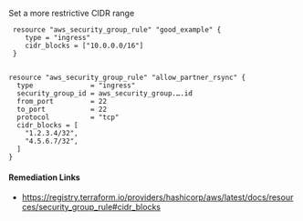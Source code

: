 
Set a more restrictive CIDR range

```hcl
 resource "aws_security_group_rule" "good_example" {
 	type = "ingress"
 	cidr_blocks = ["10.0.0.0/16"]
 }
 
```
```hcl
resource "aws_security_group_rule" "allow_partner_rsync" {
  type              = "ingress"
  security_group_id = aws_security_group.….id
  from_port         = 22
  to_port           = 22
  protocol          = "tcp"
  cidr_blocks = [
    "1.2.3.4/32",
    "4.5.6.7/32",
  ]
}

```

#### Remediation Links
 - https://registry.terraform.io/providers/hashicorp/aws/latest/docs/resources/security_group_rule#cidr_blocks

